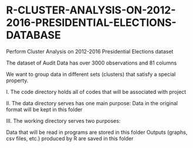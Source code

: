 # R-CLUSTER-ANALYSIS-ON-2012-2016-PRESIDENTIAL-ELECTIONS-DATABASE

Perform Cluster Analysis on 2012-2016 Presidential Elections dataset

The dataset of Audit Data has over 3000 observations and 81 columns

We want to group data in different sets (clusters) that satisfy a special property.

I. The code directory holds all of codes that will be associated with project

II. The data directory serves has one main purpose: Data in the original format will be kept in this folder

III. The working directory serves two purposes:

Data that will be read in programs are stored in this folder Outputs (graphs, csv files, etc.) produced by R are saved in this folder
